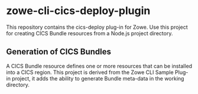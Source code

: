 # zowe-cli-cics-deploy-plugin
This repository contains the cics-deploy plug-in for Zowe. Use this project for creating CICS Bundle resources from a Node.js project directory. 

## Generation of CICS Bundles
A CICS Bundle resource defines one or more resources that can be installed into a CICS region. This project is derived from the Zowe CLI Sample Plug-in project, it adds the ability to generate Bundle meta-data in the working directory.
